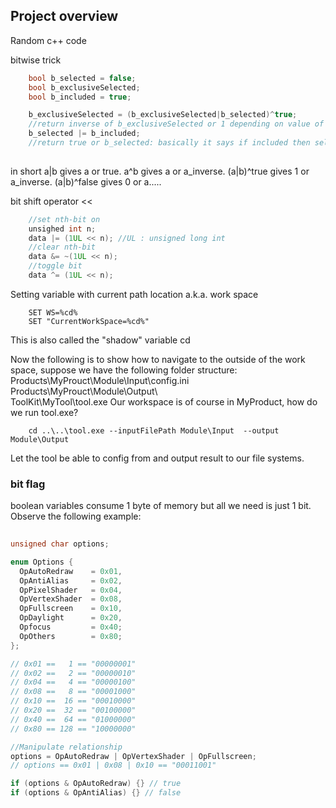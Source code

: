 ## Project overview
Random c++ code 

bitwise trick

```c++
    bool b_selected = false; 
    bool b_exclusiveSelected;
    bool b_included = true;

    b_exclusiveSelected = (b_exclusiveSelected|b_selected)^true;
    //return inverse of b_exclusiveSelected or 1 depending on value of b_selected
    b_selected |= b_included;
    //return true or b_selected: basically it says if included then selected otherwise unselected since b_selected initialized as false;
    
```
in short a|b gives a or true. a^b gives a or a_inverse. (a|b)^true gives 1 or a_inverse. (a|b)^false gives 0 or a.....

bit shift operator <<
```c++
    //set nth-bit on
    unsighed int n;
    data |= (1UL << n); //UL : unsigned long int
    //clear nth-bit 
    data &= ~(1UL << n);
    //toggle bit
    data ^= (1UL << n);    

```

Setting variable with current path location a.k.a. work space

```batch
    SET WS=%cd%
    SET "CurrentWorkSpace=%cd%"
```
This is also called the "shadow" variable cd

Now the following is to show how to navigate to the outside of the work space, suppose we have the following folder structure:\
Products\MyProuct\Module\Input\config.ini \
Products\MyProuct\Module\Output\ \
ToolKit\MyTool\tool.exe
Our workspace is of course in MyProduct, how do we run tool.exe?
```batch
    cd ..\..\tool.exe --inputFilePath Module\Input  --output Module\Output
```
Let the tool be able to config from and output result to our file systems. 

### bit flag
boolean variables consume 1 byte of memory but all we need is just 1 bit. Observe the following example:
```c++
	
unsigned char options;

enum Options {
  OpAutoRedraw    = 0x01,
  OpAntiAlias     = 0x02,
  OpPixelShader   = 0x04,
  OpVertexShader  = 0x08,
  OpFullscreen    = 0x10,
  OpDaylight      = 0x20,
  Opfocus         = 0x40;
  OpOthers        = 0x80;
};

// 0x01 ==   1 == "00000001"
// 0x02 ==   2 == "00000010"
// 0x04 ==   4 == "00000100"
// 0x08 ==   8 == "00001000"
// 0x10 ==  16 == "00010000"
// 0x20 ==  32 == "00100000"
// 0x40 ==  64 == "01000000"
// 0x80 == 128 == "10000000"

//Manipulate relationship
options = OpAutoRedraw | OpVertexShader | OpFullscreen;
// options == 0x01 | 0x08 | 0x10 == "00011001" 

if (options & OpAutoRedraw) {} // true
if (options & OpAntiAlias) {} // false 
```
